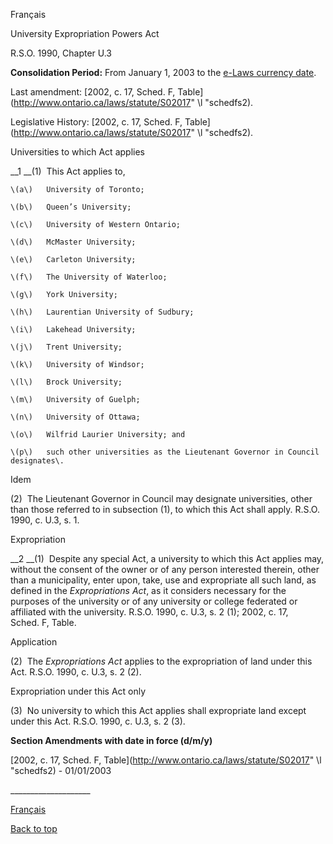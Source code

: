 [<a id="Top"></a>Français](http://www.ontario.ca/fr/lois/loi/90u03)

University Expropriation Powers Act

R\.S\.O\. 1990, Chapter U\.3

__Consolidation Period:__  From January 1, 2003 to the [e\-Laws currency date](http://www.e-laws.gov.on.ca/navigation?file=currencyDates&lang=en)\.

Last amendment: [2002, c\. 17, Sched\. F, Table](http://www.ontario.ca/laws/statute/S02017" \l "schedfs2)\.

Legislative History: [2002, c\. 17, Sched\. F, Table](http://www.ontario.ca/laws/statute/S02017" \l "schedfs2)\.

Universities to which Act applies

__1 __\(1\)  This Act applies to,

	\(a\)	University of Toronto;

	\(b\)	Queen’s University;

	\(c\)	University of Western Ontario;

	\(d\)	McMaster University;

	\(e\)	Carleton University;

	\(f\)	The University of Waterloo;

	\(g\)	York University;

	\(h\)	Laurentian University of Sudbury;

	\(i\)	Lakehead University;

	\(j\)	Trent University;

	\(k\)	University of Windsor;

	\(l\)	Brock University;

	\(m\)	University of Guelph;

	\(n\)	University of Ottawa;

	\(o\)	Wilfrid Laurier University; and

	\(p\)	such other universities as the Lieutenant Governor in Council designates\.

Idem

\(2\)  The Lieutenant Governor in Council may designate universities, other than those referred to in subsection \(1\), to which this Act shall apply\.  R\.S\.O\. 1990, c\. U\.3, s\. 1\.

Expropriation

__2 __\(1\)  Despite any special Act, a university to which this Act applies may, without the consent of the owner or of any person interested therein, other than a municipality, enter upon, take, use and expropriate all such land, as defined in the *Expropriations Act*, as it considers necessary for the purposes of the university or of any university or college federated or affiliated with the university\.  R\.S\.O\. 1990, c\. U\.3, s\. 2 \(1\); 2002, c\. 17, Sched\. F, Table\.

Application

\(2\)  The *Expropriations Act* applies to the expropriation of land under this Act\.  R\.S\.O\. 1990, c\. U\.3, s\. 2 \(2\)\.

Expropriation under this Act only

\(3\)  No university to which this Act applies shall expropriate land except under this Act\.  R\.S\.O\. 1990, c\. U\.3, s\. 2 \(3\)\.

__Section Amendments with date in force \(d/m/y\)__

[2002, c\. 17, Sched\. F, Table](http://www.ontario.ca/laws/statute/S02017" \l "schedfs2) \- 01/01/2003

\_\_\_\_\_\_\_\_\_\_\_\_\_\_\_\_\_\_\_\_

[Français](http://www.ontario.ca/fr/lois/loi/90u03)

[Back to top](#Top)

